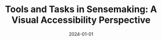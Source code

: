 ---
title: "Tools and Tasks in Sensemaking: A Visual Accessibility Perspective"
collection: publications
permalink: /publication/2024-Sensemaking
description: 'Our previous interview study explores the needs and uses of diagrammatic information by the Blind and Low Vision (BLV) community, resulting in a framework called the Ladder of Diagram Access. The framework outlines five levels of information access when interacting with a diagram. In this paper, we connect this framework to include the global activity of sensemaking and discuss its (in)accessibility to the BLV demographic. We also discuss the integration of this framework into the sensemaking process and explore the current sensemaking practices and strategies employed by the BLV community, the challenges they face at different levels of the ladder, and potential solutions to enhance inclusivity towards a data-driven workforce.'
date: 2024-01-01
venue: 'ACM SIGCHI Conference on Human Factors in Computing Systems – Sensemaking Workshop'
paperurl: "https://drive.google.com/file/d/12FdQ3oXhwbRuLHvevCXl9HwIFoCgzn79/view?usp=drive_link"
citation: 'Zhao, Y., Nacenta. (2024). "Tools and Tasks in Sensemaking: A Visual Accessibility Perspective." <i>Proceedings of the SIGCHI Conference on Human Factors in Computing Systems – Sensemaking Workshop.</i> (ACM CHI workshop, paper presentation).'
---